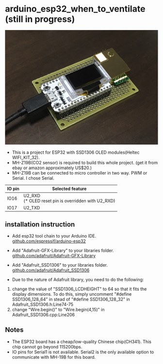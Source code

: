 # arduino_esp32_when_to_ventilate (still in progress)

![overview](./png/when2ventilate_all.png "overview")

- This is a project for ESP32 with SSD1306 OLED modules(Heltec WIFI_KIT_32).
- MH-Z19B(CO2 sensor) is required to build this whole project. (get it from ebay or amazon approximately US$20.)
- MH-Z19B can be connected to micro controller in two way. PWM or Serial. I chose Serial.

|IO pin | Selected feature |
|-------|-----------|
|IO16 | U2_RXD <br />(* OLED reset pin is overridden with U2_RXD)|
|IO17 |  U2_TXD |


## installation instruction
- Add esp32 tool chain to your Arduino IDE.
  [github.com/espressif/arduino-esp32](https://github.com/espressif/arduino-esp32)

- Add "Adafruit-GFX-Library" to your libraries folder.
[github.com/adafruit/Adafruit-GFX-Library](https://github.com/adafruit/Adafruit-GFX-Library)

- Add "Adafruit_SSD1306" to your libraries folder.
[github.com/adafruit/Adafruit_SSD1306](https://github.com/adafruit/Adafruit_SSD1306)

- Due to the nature of Adafruit library, you need to do the following:
1. change the value of "SSD1306_LCDHEIGHT" to 64 so that it fits the display dimensions. To do this, simply uncomment "#define SSD1306_128_64" in stead of "#define SSD1306_128_32" in Adafruit_SSD1306.h:Line74-75
2. change "Wire.begin()" to "Wire.begin(4,15)" in Adafruit_SSD1306.cpp:Line206


## Notes
- The ESP32 board has a cheap/low-quality Chinese chip(CH341). This chip cannot go beyond 115200bps.
- IO pins for Serial1 is not available. Serial2 is the only available option to communicate with MH-19B for this board.
